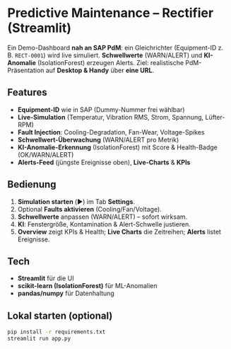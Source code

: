 # Predictive Maintenance – Rectifier (Streamlit)

Ein Demo-Dashboard **nah an SAP PdM**: ein Gleichrichter (Equipment-ID z. B. `RECT-0001`) wird live simuliert. 
**Schwellwerte** (WARN/ALERT) und **KI-Anomalie** (IsolationForest) erzeugen Alerts. 
Ziel: realistische PdM-Präsentation auf **Desktop & Handy** über **eine URL**.

## Features
- **Equipment-ID** wie in SAP (Dummy-Nummer frei wählbar)
- **Live-Simulation** (Temperatur, Vibration RMS, Strom, Spannung, Lüfter-RPM)
- **Fault Injection**: Cooling-Degradation, Fan-Wear, Voltage-Spikes
- **Schwellwert-Überwachung** (WARN/ALERT pro Metrik)
- **KI-Anomalie-Erkennung** (IsolationForest) mit Score & Health-Badge (OK/WARN/ALERT)
- **Alerts-Feed** (jüngste Ereignisse oben), **Live-Charts** & **KPIs**

## Bedienung
1. **Simulation starten** (▶️) im Tab **Settings**.
2. Optional **Faults aktivieren** (Cooling/Fan/Voltage).
3. **Schwellwerte** anpassen (WARN/ALERT) – sofort wirksam.
4. **KI**: Fenstergröße, Kontamination & Alert-Schwelle justieren.
5. **Overview** zeigt KPIs & Health; **Live Charts** die Zeitreihen; **Alerts** listet Ereignisse.

## Tech
- **Streamlit** für die UI  
- **scikit-learn (IsolationForest)** für ML-Anomalien  
- **pandas/numpy** für Datenhaltung

## Lokal starten (optional)
```bash
pip install -r requirements.txt
streamlit run app.py
